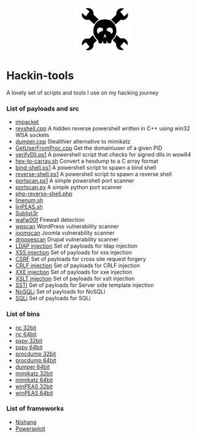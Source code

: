 <p align="center">
  <img src="https://github.com/lorenzoinvidia/Hackin-tools/blob/master/src/hack.png" alt="hack" width="150" />
</p>

# Hackin-tools
A lovely set of scripts and tools I use on my hacking journey 

### List of payloads and src

* [impacket](https://github.com/SecureAuthCorp/impacket/archive/master.zip)
* [revshell.cpp](https://raw.githubusercontent.com/lorenzoinvidia/Hackin-tools/master/revshell.cpp) A hidden reverse powershell written in C++ using win32 WSA sockets
* [dumper.cpp](https://raw.githubusercontent.com/lorenzoinvidia/Hackin-tools/master/dumper.cpp) Stealthier alternative to mimikatz
* [GetUserFromProc.cpp](https://raw.githubusercontent.com/lorenzoinvidia/Hackin-tools/master/GetUserFromProc.cpp) Get the domain\user of a given PID 
* [verifyDll.ps1](https://raw.githubusercontent.com/lorenzoinvidia/Hackin-tools/master/verifyDll.ps1) A powershell script that checks for signed dlls in wow64
* [hex-to-carray.sh](https://raw.githubusercontent.com/lorenzoinvidia/Hackin-tools/master/hex-to-carray.sh) Convert a hexdump to a C array format
* [bind-shell.ps1](https://raw.githubusercontent.com/lorenzoinvidia/Hackin-tools/master/bind-shell.ps1) A powershell script to spawn a bind shell
* [reverse-shell.ps1](https://raw.githubusercontent.com/lorenzoinvidia/Hackin-tools/master/reverse-shell.ps1) A powershell script to spawn a reverse shell
* [portscan.ps1](https://raw.githubusercontent.com/lorenzoinvidia/Hackin-tools/master/portscan.ps1) A simple powershell port scanner
* [portscan.py](https://raw.githubusercontent.com/lorenzoinvidia/Hackin-tools/master/portscan.py) A simple python port scanner
* [php-reverse-shell.php](https://raw.githubusercontent.com/pentestmonkey/php-reverse-shell/master/php-reverse-shell.php)
* [linenum.sh](https://raw.githubusercontent.com/rebootuser/LinEnum/master/LinEnum.sh)
* [linPEAS.sh](https://raw.githubusercontent.com/carlospolop/privilege-escalation-awesome-scripts-suite/master/linPEAS/linpeas.sh)
* [Sublist3r](https://github.com/aboul3la/Sublist3r)
* [wafw00f](https://github.com/EnableSecurity/wafw00f) Firewall detection
* [wpscan](https://github.com/wpscanteam/wpscan) WordPress vulnerability scanner
* [joomscan](https://github.com/rezasp/joomscan) Joomla vulnerability scanner
* [droopescan](https://github.com/droope/droopescan) Drupal vulnerability scanner
* [LDAP injection](https://github.com/swisskyrepo/PayloadsAllTheThings/tree/master/LDAP%20Injection) Set of payloads for ldap injection
* [XSS injection](https://github.com/swisskyrepo/PayloadsAllTheThings/tree/master/XSS%20Injection) Set of payloads for xss injection
* [CSRF](https://github.com/swisskyrepo/PayloadsAllTheThings/tree/master/CSRF%20Injection) Set of payloads for cross site request forgery
* [CRLF injection](https://github.com/swisskyrepo/PayloadsAllTheThings/tree/master/CRLF%20Injection) Set of payloads for CRLF injection
* [XXE injection](https://github.com/swisskyrepo/PayloadsAllTheThings/tree/master/XXE%20Injection) Set of payloads for xxe injection
* [XSLT injection](https://github.com/swisskyrepo/PayloadsAllTheThings/tree/master/XSLT%20Injection) Set of payloads for xslt injection
* [SSTI](https://github.com/swisskyrepo/PayloadsAllTheThings/tree/master/Server%20Side%20Template%20Injection) Set of payloads for Server side template injection
* [NoSQLi](https://github.com/swisskyrepo/PayloadsAllTheThings/tree/master/NoSQL%20Injection) Set of payloads for NoSQLi
* [SQLi](https://github.com/swisskyrepo/PayloadsAllTheThings/tree/master/SQL%20Injection) Set of payloads for SQLi

### List of bins

* [nc 32bit](https://github.com/lorenzoinvidia/Hackin-tools/blob/master/bins/nc32.exe?raw=true)
* [nc 64bit](https://github.com/lorenzoinvidia/Hackin-tools/blob/master/bins/nc64.exe?raw=true)
* [pspy 32bit](https://github.com/lorenzoinvidia/Hackin-tools/blob/master/bins/pspy32s?raw=true)
* [pspy 64bit](https://github.com/lorenzoinvidia/Hackin-tools/blob/master/bins/pspy64s?raw=true)
* [procdump 32bit](https://github.com/lorenzoinvidia/Hackin-tools/blob/master/bins/procdump32.exe?raw=true)
* [procdump 64bit](https://github.com/lorenzoinvidia/Hackin-tools/blob/master/bins/procdump64.exe?raw=true)
* [dumper 64bit](https://github.com/lorenzoinvidia/Hackin-tools/raw/master/bins/dumper.exe)
* [mimikatz 32bit](https://github.com/lorenzoinvidia/Hackin-tools/blob/master/bins/mimikatz32.exe?raw=true)
* [mimikatz 64bit](https://github.com/lorenzoinvidia/Hackin-tools/blob/master/bins/mimikatz64.exe?raw=true)
* [winPEAS 32bit](https://github.com/carlospolop/privilege-escalation-awesome-scripts-suite/blob/master/winPEAS/winPEASexe/winPEAS/bin/x86/Release/winPEAS.exe?raw=true)
* [winPEAS 64bit](https://github.com/carlospolop/privilege-escalation-awesome-scripts-suite/blob/master/winPEAS/winPEASexe/winPEAS/bin/x64/Release/winPEAS.exe?raw=true)

### List of frameworks
* [Nishang](https://github.com/samratashok/nishang/archive/master.zip)
* [Powersploit](https://github.com/PowerShellMafia/PowerSploit/archive/master.zip)
